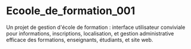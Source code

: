 # Ecoole_de_formation_001
 Un projet de gestion d'école de formation  : interface utilisateur conviviale pour informations, inscriptions, localisation, et gestion administrative efficace des formations, enseignants, étudiants, et site web.
